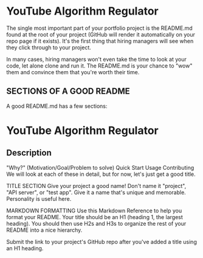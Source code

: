 # YouTube Algorithm Regulator
The single most important part of your portfolio project is the README.md found at the root of your project (GitHub will render it automatically on your repo page if it exists). It's the first thing that hiring managers will see when they click through to your project.

In many cases, hiring managers won't even take the time to look at your code, let alone clone and run it. The README.md is your chance to "wow" them and convince them that you're worth their time.

## SECTIONS OF A GOOD README
A good README.md has a few sections:

# YouTube Algorithm Regulator
## Description
"Why?" (Motivation/Goal/Problem to solve)
Quick Start
Usage
Contributing
We will look at each of these in detail, but for now, let's just get a good title.

TITLE SECTION
Give your project a good name! Don't name it "project", "API server", or "test app". Give it a name that's unique and memorable. Personality is useful here.

MARKDOWN FORMATTING
Use this Markdown Reference to help you format your README. Your title should be an H1 (heading 1, the largest heading). You should then use H2s and H3s to organize the rest of your README into a nice hierarchy.

Submit the link to your project's GitHub repo after you've added a title using an H1 heading.